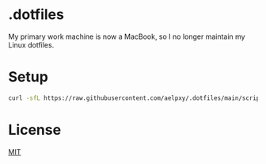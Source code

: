 # .dotfiles

My primary work machine is now a MacBook, so I no longer maintain my Linux dotfiles.

# Setup

```sh
curl -sfL https://raw.githubusercontent.com/aelpxy/.dotfiles/main/scripts/setup.sh | sh
```

# License

[MIT](./LICENSE)
